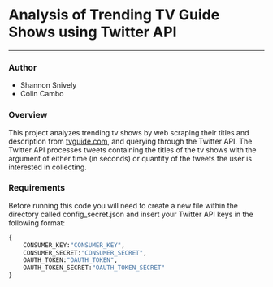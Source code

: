 # Analysis of Trending TV Guide Shows using Twitter API
___
### Author
* Shannon Snively
* Colin Cambo

### Overview
This project analyzes trending tv shows by web scraping their titles and description from [tvguide.com](http://www.tvguide.com/trending-tonight), and querying through the Twitter API. The Twitter API processes tweets containing the titles of the tv shows with the argument of either time (in seconds) or quantity of the tweets the user is interested in collecting.

### Requirements
Before running this code you will need to create a new file within the directory called config_secret.json and insert your Twitter API keys in the following format:

```python 
{
    CONSUMER_KEY:"CONSUMER_KEY",
    CONSUMER_SECRET:"CONSUMER_SECRET",
    OAUTH_TOKEN:"OAUTH_TOKEN",
    OAUTH_TOKEN_SECRET:"OAUTH_TOKEN_SECRET"
}
```
